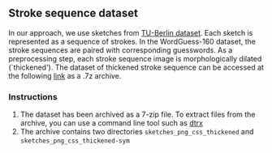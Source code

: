 
## Stroke sequence dataset
In our approach, we use sketches from [TU-Berlin dataset](http://cybertron.cg.tu-berlin.de/eitz/projects/classifysketch/). Each sketch is represented as a sequence of strokes. In the WordGuess-160 dataset, the stroke sequences are paired with corresponding guesswords. As a preprocessing step, each stroke sequence image is morphologically dilated (`thickened'). The dataset of thickened stroke sequence can be accessed at the following [link](https://drive.google.com/file/d/1Xc-PqRqzodrW5odpE1QQ4ZWXgspMv8lK/view?usp=sharing) as a .7z archive. 

### Instructions
1. The dataset has been archived as a 7-zip file. To extract files from the archive, you can use a command line tool such as [dtrx](https://askubuntu.com/a/586995)
2. The archive contains two directories `sketches_png_css_thickened` and `sketches_png_css_thickened-sym`
